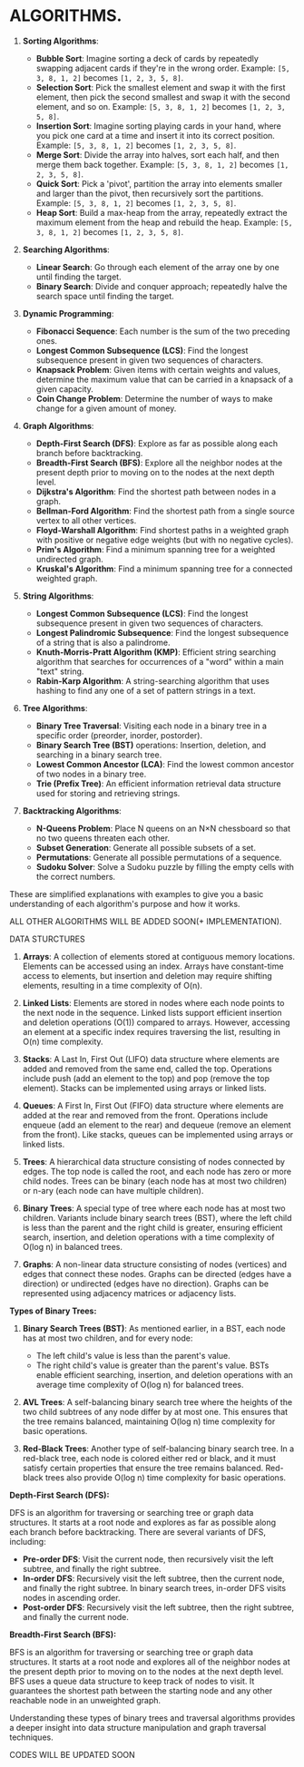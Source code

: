# ALGORITHMS.

1. **Sorting Algorithms**:
   - **Bubble Sort**: Imagine sorting a deck of cards by repeatedly swapping adjacent cards if they're in the wrong order.
     Example: `[5, 3, 8, 1, 2]` becomes `[1, 2, 3, 5, 8]`.
   - **Selection Sort**: Pick the smallest element and swap it with the first element, then pick the second smallest and swap it with the second element, and so on.
     Example: `[5, 3, 8, 1, 2]` becomes `[1, 2, 3, 5, 8]`.
   - **Insertion Sort**: Imagine sorting playing cards in your hand, where you pick one card at a time and insert it into its correct position.
     Example: `[5, 3, 8, 1, 2]` becomes `[1, 2, 3, 5, 8]`.
   - **Merge Sort**: Divide the array into halves, sort each half, and then merge them back together.
     Example: `[5, 3, 8, 1, 2]` becomes `[1, 2, 3, 5, 8]`.
   - **Quick Sort**: Pick a 'pivot', partition the array into elements smaller and larger than the pivot, then recursively sort the partitions.
     Example: `[5, 3, 8, 1, 2]` becomes `[1, 2, 3, 5, 8]`.
   - **Heap Sort**: Build a max-heap from the array, repeatedly extract the maximum element from the heap and rebuild the heap.
     Example: `[5, 3, 8, 1, 2]` becomes `[1, 2, 3, 5, 8]`.

2. **Searching Algorithms**:
   - **Linear Search**: Go through each element of the array one by one until finding the target.
   - **Binary Search**: Divide and conquer approach; repeatedly halve the search space until finding the target.

3. **Dynamic Programming**:
   - **Fibonacci Sequence**: Each number is the sum of the two preceding ones.
   - **Longest Common Subsequence (LCS)**: Find the longest subsequence present in given two sequences of characters.
   - **Knapsack Problem**: Given items with certain weights and values, determine the maximum value that can be carried in a knapsack of a given capacity.
   - **Coin Change Problem**: Determine the number of ways to make change for a given amount of money.

4. **Graph Algorithms**:
   - **Depth-First Search (DFS)**: Explore as far as possible along each branch before backtracking.
   - **Breadth-First Search (BFS)**: Explore all the neighbor nodes at the present depth prior to moving on to the nodes at the next depth level.
   - **Dijkstra's Algorithm**: Find the shortest path between nodes in a graph.
   - **Bellman-Ford Algorithm**: Find the shortest path from a single source vertex to all other vertices.
   - **Floyd-Warshall Algorithm**: Find shortest paths in a weighted graph with positive or negative edge weights (but with no negative cycles).
   - **Prim's Algorithm**: Find a minimum spanning tree for a weighted undirected graph.
   - **Kruskal's Algorithm**: Find a minimum spanning tree for a connected weighted graph.

5. **String Algorithms**:
   - **Longest Common Subsequence (LCS)**: Find the longest subsequence present in given two sequences of characters.
   - **Longest Palindromic Subsequence**: Find the longest subsequence of a string that is also a palindrome.
   - **Knuth-Morris-Pratt Algorithm (KMP)**: Efficient string searching algorithm that searches for occurrences of a "word" within a main "text" string.
   - **Rabin-Karp Algorithm**: A string-searching algorithm that uses hashing to find any one of a set of pattern strings in a text.

6. **Tree Algorithms**:
   - **Binary Tree Traversal**: Visiting each node in a binary tree in a specific order (preorder, inorder, postorder).
   - **Binary Search Tree (BST)** operations: Insertion, deletion, and searching in a binary search tree.
   - **Lowest Common Ancestor (LCA)**: Find the lowest common ancestor of two nodes in a binary tree.
   - **Trie (Prefix Tree)**: An efficient information retrieval data structure used for storing and retrieving strings.

7. **Backtracking Algorithms**:
   - **N-Queens Problem**: Place N queens on an N×N chessboard so that no two queens threaten each other.
   - **Subset Generation**: Generate all possible subsets of a set.
   - **Permutations**: Generate all possible permutations of a sequence.
   - **Sudoku Solver**: Solve a Sudoku puzzle by filling the empty cells with the correct numbers.

These are simplified explanations with examples to give you a basic understanding of each algorithm's purpose and how it works.

ALL OTHER ALGORITHMS WILL BE ADDED SOON(+ IMPLEMENTATION).


DATA STURCTURES



1. **Arrays**: A collection of elements stored at contiguous memory locations. Elements can be accessed using an index. Arrays have constant-time access to elements, but insertion and deletion may require shifting elements, resulting in a time complexity of O(n).

2. **Linked Lists**: Elements are stored in nodes where each node points to the next node in the sequence. Linked lists support efficient insertion and deletion operations (O(1)) compared to arrays. However, accessing an element at a specific index requires traversing the list, resulting in O(n) time complexity.

3. **Stacks**: A Last In, First Out (LIFO) data structure where elements are added and removed from the same end, called the top. Operations include push (add an element to the top) and pop (remove the top element). Stacks can be implemented using arrays or linked lists.

4. **Queues**: A First In, First Out (FIFO) data structure where elements are added at the rear and removed from the front. Operations include enqueue (add an element to the rear) and dequeue (remove an element from the front). Like stacks, queues can be implemented using arrays or linked lists.

5. **Trees**: A hierarchical data structure consisting of nodes connected by edges. The top node is called the root, and each node has zero or more child nodes. Trees can be binary (each node has at most two children) or n-ary (each node can have multiple children).

6. **Binary Trees**: A special type of tree where each node has at most two children. Variants include binary search trees (BST), where the left child is less than the parent and the right child is greater, ensuring efficient search, insertion, and deletion operations with a time complexity of O(log n) in balanced trees.

7. **Graphs**: A non-linear data structure consisting of nodes (vertices) and edges that connect these nodes. Graphs can be directed (edges have a direction) or undirected (edges have no direction). Graphs can be represented using adjacency matrices or adjacency lists.



**Types of Binary Trees:**

1. **Binary Search Trees (BST)**: As mentioned earlier, in a BST, each node has at most two children, and for every node:
   - The left child's value is less than the parent's value.
   - The right child's value is greater than the parent's value.
   BSTs enable efficient searching, insertion, and deletion operations with an average time complexity of O(log n) for balanced trees.

2. **AVL Trees**: A self-balancing binary search tree where the heights of the two child subtrees of any node differ by at most one. This ensures that the tree remains balanced, maintaining O(log n) time complexity for basic operations.

3. **Red-Black Trees**: Another type of self-balancing binary search tree. In a red-black tree, each node is colored either red or black, and it must satisfy certain properties that ensure the tree remains balanced. Red-black trees also provide O(log n) time complexity for basic operations.

**Depth-First Search (DFS):**

DFS is an algorithm for traversing or searching tree or graph data structures. It starts at a root node and explores as far as possible along each branch before backtracking. There are several variants of DFS, including:
- **Pre-order DFS**: Visit the current node, then recursively visit the left subtree, and finally the right subtree.
- **In-order DFS**: Recursively visit the left subtree, then the current node, and finally the right subtree. In binary search trees, in-order DFS visits nodes in ascending order.
- **Post-order DFS**: Recursively visit the left subtree, then the right subtree, and finally the current node.

**Breadth-First Search (BFS):**

BFS is an algorithm for traversing or searching tree or graph data structures. It starts at a root node and explores all of the neighbor nodes at the present depth prior to moving on to the nodes at the next depth level. BFS uses a queue data structure to keep track of nodes to visit. It guarantees the shortest path between the starting node and any other reachable node in an unweighted graph.

Understanding these types of binary trees and traversal algorithms provides a deeper insight into data structure manipulation and graph traversal techniques.




CODES WILL BE UPDATED SOON
